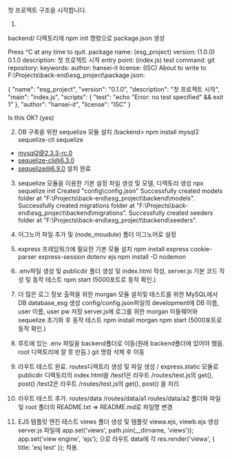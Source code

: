 첫 프로젝트 구조을 시작합니다.

1.
backend/ 디렉토리에
npm init 명령으로 package.json 생성

Press ^C at any time to quit.
package name: (esg_project)
version: (1.0.0) 0.1.0
description: 첫 프로젝트 시작
entry point: (index.js)
test command:
git repository:
keywords:
author: hansei-it
license: (ISC)
About to write to F:\Projects\back-end\esg_project\package.json:

{
  "name": "esg_project",
  "version": "0.1.0",
  "description": "첫 프로젝트 시작",
  "main": "index.js",
  "scripts": {
    "test": "echo \"Error: no test specified\" && exit 1"
  },
  "author": "hansei-it",
  "license": "ISC"
}

Is this OK? (yes)

2. DB 구축을 위한 sequelize 모듈 설치
/backend> npm install mysql2 sequelize-cli sequelize
+ mysql2@2.3.3-rc.0
+ sequelize-cli@6.3.0
+ sequelize@6.9.0
설치 완료

3. sequelize 모듈을 이용한 기본 설정 파일 생성 및 모델, 디렉토리 생성
npx sequelize init
Created "config\config.json"
Successfully created models folder at "F:\Projects\back-end\esg_project\backend\models".
Successfully created migrations folder at "F:\Projects\back-end\esg_project\backend\migrations".
Successfully created seeders folder at "F:\Projects\back-end\esg_project\backend\seeders".

4. 이그노어 파일 추가 및 (node_moudule) 폴더 이그노어로 설정

5. express 프레임워크에 필요한 기본 모듈 설치
npm install express cookie-parser express-session dotenv ejs
npm install -D nodemon

6. .env파일 생성 및 publicdir 폴더 생성 및 index.html 작성, server.js 기본 코드 작성 및 동작 테스트
npm start (5000포트로 동작 확인.)

7. 더 많은 로그 정보 출력을 위한 morgan 모듈 설치및  테스트를 위한 MySQL에서 DB database_esg 생성
config/config.json파일의 development에 DB 이름, user 이름, user pw 저장
server.js에 로그를 위한 morgan 미들웨어와 sequelize 초기화 후 동작 테스트
npm install morgan
npm start (5000포트로 동작 확인.)

8. 루트에 있는 .env 파일을 backend폴더로 이동(원래 backend폴더에 있어야 했음. root 디렉토리에 잘 못 만듬.)
git 명령 삭제 후 이동

9. 라우트 테스트 완료. routes디렉토리 생성 및 파일 생성 / express.static 모듈로 publicdir 디렉토리의 index.html을
   /test1은 라우트 /routes/test.js의 get(), post()
  /test2은 라우트  /routes/test.js의 get(), post() 을 처리

10. 라우트 테스트 추가. routes/data /routes/data/a1 routes/data/a2 폴더와 파일
  및 root 폴더의 README.txt => README.md로 파일명 변경

11. EJS 템플릿 엔진 테스트
views 폴더 생성 및 템플릿 viewa.ejs, viewb.ejs 생성
server.js 파일에 
app.set('views', path.join(__dirname, 'views'));
app.set('view engine', 'ejs');
으로 라우트 data에 각
res.render('viewa', { title: 'esj test' });
적용.













